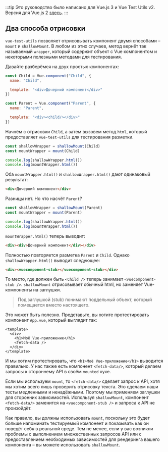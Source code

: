 :::tip Это руководство было написано для Vue.js 3 и Vue Test Utils v2.
Версия для Vue.js 2 [здесь](/ru).
:::

## Два способа отрисовки

`vue-test-utils` позволяет отрисовывать компонент двумя способами – `mount` и `shallowMount`. В любом из этих случаев, метод вернёт так называемый `wrapper`, который содержит объект с Vue компонентом и некоторыми полезными методами для тестирования.

Давайте разберёмся на двух простых компонентах:

```js
const Child = Vue.component("Child", {
  name: "Child",

  template: "<div>Дочерний компонент</div>"
})

const Parent = Vue.component("Parent", {
  name: "Parent",

  template: "<div><child/></div>"
})
```

Начнём с отрисовки `Child`, а затем вызовем метод `html`, который предоставляет `vue-test-utils` для тестирования разметки. 

```js
const shallowWrapper = shallowMount(Child)
const mountWrapper = mount(Child)

console.log(shallowWrapper.html())
console.log(mountWrapper.html())
```


Оба `mountWrapper.html()` и `shallowWrapper.html()` дают одинаковый результат:

```html
<div>Дочерний компонент</div>
```

Разницы нет. Но что насчёт `Parent`?

```js
const shallowWrapper = shallowMount(Parent)
const mountWrapper = mount(Parent)

console.log(shallowWrapper.html())
console.log(mountWrapper.html())
```

`mountWrapper.html()` теперь выводит:

```html
<div><div>Дочерний компонент</div></div>
```

Полностью повторяется разметка `Parent` и `Child`. Однако `shallowWrapper.html()` выводит следующее:

```html
<div><vuecomponent-stub></vuecomponent-stub></div>
```

То место, где должен быть `<Child />` теперь занимает `<vuecomponent-stub />`. `shallowMount` отрисовывает обычный html, но заменяет Vue-компоненты на заглушки.

> Под заглушкой (stub) понимают поддельный объект, который помещается вместо настоящего.

Это может быть полезно. Представьте, вы хотите протестировать компонент `App.vue`, который выглядит так:

```vue
<template>
  <div>
    <h1>Моё Vue-приложение</h1>
    <fetch-data />
  </div>
</template>
```

И мы хотим протестировать, что `<h1>Моё Vue-приложение</h1>` выводится правильно. У нас также есть компонент `<fetch-data/>`, который делаем запросы к стороннему API в своём `mounted`  хуке.

Если мы используем `mount`, то `<fetch-data/>` сделает запрос к API, хотя мы хотим всего лишь проверить отрисовку текста. Это сделаем наши тесты медленными и ненадёжными. Поэтому мы применяем заглушки для сторонних зависимостей. Используя `shallowMount`, компонент `<fetch-data/>` заменится на `<vuecomponent-stub />` и запроса к API не произойдёт.

Как правило, вы должны использовать `mount`, поскольку это будет больше напоминать тестируемый компонент и показывать как он поведёт себя в реальной среде. Тем не менее, если у вас возникли проблемы с выполнением множественных запросов API или с предоставлением необходимых зависимостей для рендеринга вашего компонента – вы можете использовать `shallowMount`.
